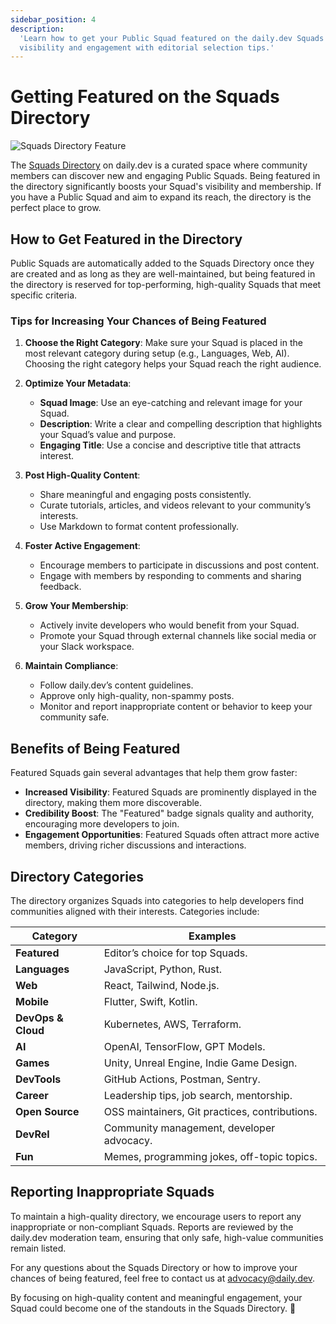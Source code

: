 ```yaml
---
sidebar_position: 4
description:
  'Learn how to get your Public Squad featured on the daily.dev Squads Directory. Increase
  visibility and engagement with editorial selection tips.'
---
```


# Getting Featured on the Squads Directory

![Squads Directory Feature](https://github.com/user-attachments/assets/fb28a405-1c0d-45f8-a8a2-6cfa278ce84e)

The [Squads Directory](https://app.daily.dev/squads) on daily.dev is a curated space where community
members can discover new and engaging Public Squads. Being featured in the directory significantly
boosts your Squad's visibility and membership. If you have a Public Squad and aim to expand its
reach, the directory is the perfect place to grow.

## How to Get Featured in the Directory

Public Squads are automatically added to the Squads Directory once they are created and as long as
they are well-maintained, but being featured in the directory is reserved for top-performing,
high-quality Squads that meet specific criteria.

### Tips for Increasing Your Chances of Being Featured

1. **Choose the Right Category**: Make sure your Squad is placed in the most relevant category
   during setup (e.g., Languages, Web, AI). Choosing the right category helps your Squad reach the
   right audience.

2. **Optimize Your Metadata**:

   - **Squad Image**: Use an eye-catching and relevant image for your Squad.
   - **Description**: Write a clear and compelling description that highlights your Squad’s value
     and purpose.
   - **Engaging Title**: Use a concise and descriptive title that attracts interest.

3. **Post High-Quality Content**:

   - Share meaningful and engaging posts consistently.
   - Curate tutorials, articles, and videos relevant to your community’s interests.
   - Use Markdown to format content professionally.

4. **Foster Active Engagement**:

   - Encourage members to participate in discussions and post content.
   - Engage with members by responding to comments and sharing feedback.

5. **Grow Your Membership**:

   - Actively invite developers who would benefit from your Squad.
   - Promote your Squad through external channels like social media or your Slack workspace.

6. **Maintain Compliance**:
   - Follow daily.dev’s content guidelines.
   - Approve only high-quality, non-spammy posts.
   - Monitor and report inappropriate content or behavior to keep your community safe.

## Benefits of Being Featured

Featured Squads gain several advantages that help them grow faster:

- **Increased Visibility**: Featured Squads are prominently displayed in the directory, making them
  more discoverable.
- **Credibility Boost**: The "Featured" badge signals quality and authority, encouraging more
  developers to join.
- **Engagement Opportunities**: Featured Squads often attract more active members, driving richer
  discussions and interactions.

## Directory Categories

The directory organizes Squads into categories to help developers find communities aligned with
their interests. Categories include:

| **Category**       | **Examples**                                   |
| ------------------ | ---------------------------------------------- |
| **Featured**       | Editor’s choice for top Squads.                |
| **Languages**      | JavaScript, Python, Rust.                      |
| **Web**            | React, Tailwind, Node.js.                      |
| **Mobile**         | Flutter, Swift, Kotlin.                        |
| **DevOps & Cloud** | Kubernetes, AWS, Terraform.                    |
| **AI**             | OpenAI, TensorFlow, GPT Models.                |
| **Games**          | Unity, Unreal Engine, Indie Game Design.       |
| **DevTools**       | GitHub Actions, Postman, Sentry.               |
| **Career**         | Leadership tips, job search, mentorship.       |
| **Open Source**    | OSS maintainers, Git practices, contributions. |
| **DevRel**         | Community management, developer advocacy.      |
| **Fun**            | Memes, programming jokes, off-topic topics.    |

## Reporting Inappropriate Squads

To maintain a high-quality directory, we encourage users to report any inappropriate or
non-compliant Squads. Reports are reviewed by the daily.dev moderation team, ensuring that only
safe, high-value communities remain listed.

For any questions about the Squads Directory or how to improve your chances of being featured, feel
free to contact us at [advocacy@daily.dev](mailto:advocacy@daily.dev).

By focusing on high-quality content and meaningful engagement, your Squad could become one of the
standouts in the Squads Directory. 🚀
